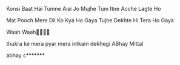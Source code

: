 Konsi Baat Hai Tumne Aisi Jo
Mujhe Tum Itne Acche Lagte Ho

Mat Pooch Mere Dil Ko Kya Ho Gaya
Tujhe Dekhte Hi Tera Ho Gaya


Waah Waah🙌👐🙌👐
​

thukra ke mera pyar mera intkam dekhegi
ABhay  Mittal


abhay c*******